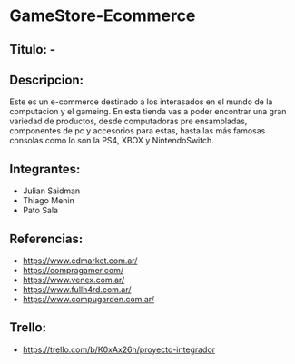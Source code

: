 # GameStore-Ecommerce

## Titulo: -
## Descripcion:
Este es un e-commerce destinado a los interasados en el mundo de la computacion y el gameing.
En esta tienda vas a poder encontrar una gran variedad de productos, desde computadoras pre ensambladas, componentes de pc y accesorios para estas, hasta las más famosas consolas como lo son la PS4, XBOX y NintendoSwitch.   

## Integrantes:
- Julian Saidman
- Thiago Menin
- Pato Sala

## Referencias: 
- https://www.cdmarket.com.ar/
- https://compragamer.com/
- https://www.venex.com.ar/
- https://www.fullh4rd.com.ar/
- https://www.compugarden.com.ar/

## Trello:
- https://trello.com/b/K0xAx26h/proyecto-integrador
